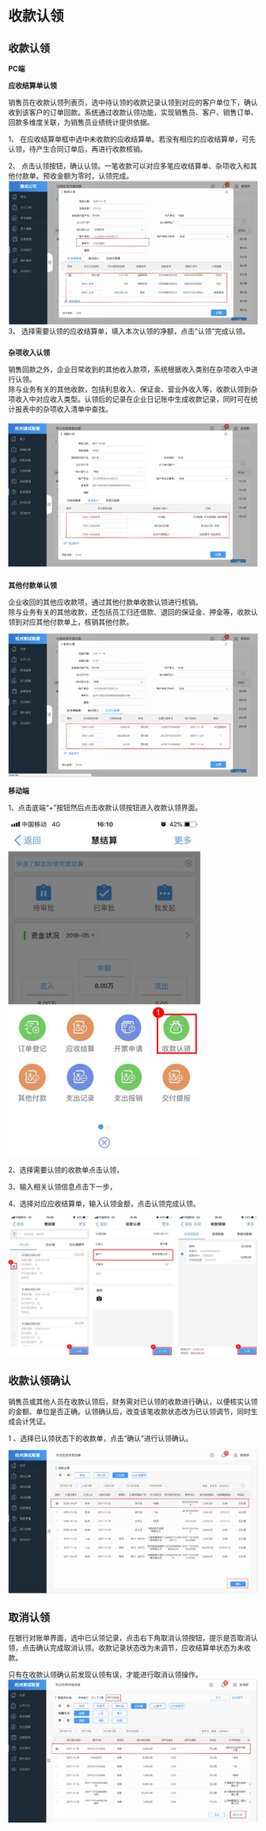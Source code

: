# 收款认领

## 收款认领

**PC端**

**应收结算单认领**

销售员在收款认领列表页，选中待认领的收款记录认领到对应的客户单位下，确认收到该客户的订单回款。系统通过收款认领功能，实现销售员、客户、销售订单、回款多维度关联，为销售员业绩统计提供依据。

1、 在应收结算单框中选中未收款的应收结算单。若没有相应的应收结算单，可先认领，待产生合同订单后，再进行收款核销。

2、 点击认领按钮，确认认领。一笔收款可以对应多笔应收结算单、杂项收入和其他付款单。预收金额为零时，认领完成。![](/img/git26.png)3、 选择需要认领的应收结算单，填入本次认领的净额，点击“认领”完成认领。

##### 

**杂项收入认领**

销售回款之外，企业日常收到的其他收入款项，系统根据收入类别在杂项收入中进行认领。  
除与业务有关的其他收款，包括利息收入、保证金、营业外收入等，收款认领到杂项收入中对应收入类型。认领后的记录在企业日记账中生成收款记录，同时可在统计报表中的杂项收入清单中查找。

##### ![](/img/git36.png)

**其他付款单认领**

企业收回的其他应收款项，通过其他付款单收款认领进行核销。  
除与业务有关的其他收款，还包括员工归还借款、退回的保证金、押金等，收款认领到对应其他付款单上，核销其他付款。

![](/img/git37.png)

**移动端**

1、点击底端“+”按钮然后点击收款认领按钮进入收款认领界面。

![](/assets/git43.1.png)

2、选择需要认领的收款单点击认领，

3、输入相关认领信息点击下一步，

4、选择对应应收结算单，输入认领金额，点击认领完成认领。

![](/img/git43.png)

## **收款认领确认**

销售员或其他人员在收款认领后，财务需对已认领的收款进行确认，以便核实认领的金额、单位是否正确。认领确认后，改变该笔收款状态改为已认领调节，同时生成会计凭证。

1 、选择已认领状态下的收款单，点击“确认”进行认领确认。

![](/img/git38.png)

## **取消认领**

在银行对账单界面，选中已认领记录，点击右下角取消认领按钮，提示是否取消认领，点击确认完成取消认领。收款记录状态改为未调节，应收结算单状态为未收款。

只有在收款认领确认前发现认领有误，才能进行取消认领操作。![](/img/git39.png)

